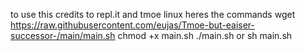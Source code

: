 to use this credits to repl.it and tmoe linux heres the commands 
wget https://raw.githubusercontent.com/eujas/Tmoe-but-eaiser-successor-/main/main.sh
chmod +x main.sh
./main.sh or sh main.sh
